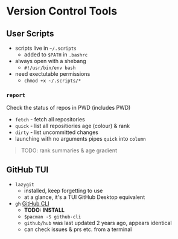 # Version Control Tools

## User Scripts
 * scripts live in `~/.scripts`
   - added to `$PATH` in `.bashrc`
 * always open with a shebang
   - `#!/usr/bin/env bash`
 * need exectutable permissions
   - `chmod +x ~/.scripts/*`

### `report`
Check the status of repos in PWD (includes PWD)
 * `fetch` - fetch all repositories
 * `quick` - list all repositiories age (colour) & rank
 * `dirty` - list uncommitted changes
 * launching with no arguments pipes `quick` into `column`

> TODO: rank summaries & age gradient


## GitHub TUI
 * `lazygit`
   - installed, keep forgetting to use
   - at a glance, it's a TUI GitHub Desktop equivalent
 * `gh` [GitHub CLI](https://cli.github.com/)
   - **TODO: INSTALL**
   - `$pacman -S github-cli`
   - `github/hub` was last updated 2 years ago, appears identical
   - can check issues & prs etc. from a terminal
